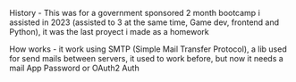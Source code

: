 
History - This was for a government sponsored 2 month bootcamp i assisted in 2023 (assisted to 3 at the same time, Game dev, frontend and Python), it was the last proyect i made as a homework

How works - it work using SMTP (Simple Mail Transfer Protocol), a lib used for send mails between servers, it used to work before, but now it needs a mail App Password or OAuth2 Auth
